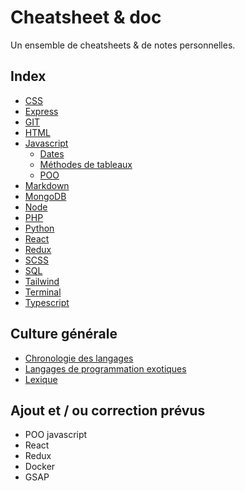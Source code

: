 # Cheatsheet & doc

Un ensemble de cheatsheets & de notes personnelles.

## Index

- [CSS](/CSS/CSS.md)
- [Express](/express/Express.md)
- [GIT](/GIT/GIT.md)
- [HTML](/HTML/HTML.md)
- [Javascript](/Javascript/JS.md)
  - [Dates](/Javascript/Date.md)
  - [Méthodes de tableaux](/Javascript/Méthodes%20de%20tableaux.md)
  - [POO](/Javascript/POO.md)
- [Markdown](/Markdown/Markdown.md)
- [MongoDB](/MongoDB/Mongo.md)
- [Node](/Node/Node.md)
- [PHP](/PHP/PHP.md)
- [Python](/Python//Python.md)
- [React](/React/React.md)
- [Redux](/Redux/Redux.md)
- [SCSS](/SCSS/SCSS.md)
- [SQL](/SQL/SQL.md)
- [Tailwind](/Tailwind/Tailwind.md)
- [Terminal](/Terminal/Terminal.md)
- [Typescript](/Typescript/Typescript.md)

## Culture générale

- [Chronologie des langages](ChronologieLangage.md)
- [Langages de programmation exotiques](LangagesExotique.md)
- [Lexique](Lexique.md)

## Ajout et / ou correction prévus

- POO javascript
- React
- Redux
- Docker
- GSAP
